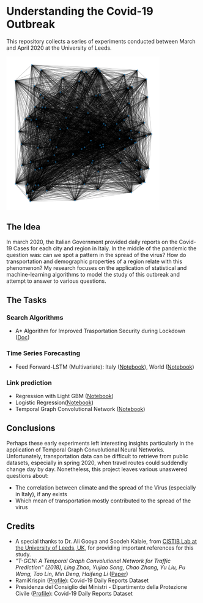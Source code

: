 # Understanding the Covid-19 Outbreak   
This repository collects a series of experiments conducted between March and April 2020 at the University of Leeds. 

<img src="deep-graph.png" width="400px"/>

## The Idea
In march 2020, the Italian Government provided daily reports on the Covid-19 Cases for each city and region in Italy. In the middle of the pandemic the question was: can we spot a pattern in the spread of the virus? How do transportation and demographic properties of a region relate with this phenomenon? 
My research focuses on the application of statistical and machine-learning algorithms to model the study of this outbreak and attempt to answer to various questions.

## The Tasks

### Search Algorithms 
- A* Algorithm for Improved Trasportation Security during Lockdown ([Doc](docs/search_algorithms_covid19.pdf))

### Time Series Forecasting
- Feed Forward-LSTM (Multivariate): Italy ([Notebook](italy_multivariate_rnn_covid19.ipynb)), World ([Notebook](world_multivariate_rnn_covid19.ipynb))

### Link prediction
- Regression with Light GBM ([Notebook](link_prediction_graph_regression.ipynb))
- Logistic Regression([Notebook](link_prediction_graph_regression.ipynb))
- Temporal Graph Convolutional Network ([Notebook](t-gcn_covid19_cases.ipynb))

## Conclusions
Perhaps these early experiments left interesting insights particularly in the application of Temporal Graph Convolutional Neural Networks. Unfortunately, transportation data can be difficult to retrieve from public datasets, especially in spring 2020, when travel routes could suddendly change day by day. Nonetheless, this project leaves various unaswered questions about:

- The correlation between climate and the spread of the Virus (especially in Italy), if any exists
- Which mean of transportation mostly contributed to the spread of the virus

## Credits
- A special thanks to Dr. Ali Gooya and Soodeh Kalaie, from [CISTIB Lab at the University of Leeds, UK](http://www.cistib.org/), for providing important references for this study.
- *"T-GCN: A Temporal Graph Convolutional Network for Traffic Prediction" (2018), Ling Zhao, Yujiao Song, Chao Zhang, Yu Liu, Pu Wang, Tao Lin, Min Deng, Haifeng Li* ([Paper](https://arxiv.org/abs/1811.05320))
- RamiKrispin ([Profile](https://github.com/RamiKrispin)): Covid-19 Daily Reports Dataset
- Presidenza del Consiglio dei Ministri - Dipartimento della Protezione Civile ([Profile](https://github.com/pcm-dpc)): Covid-19 Daily Reports Dataset

